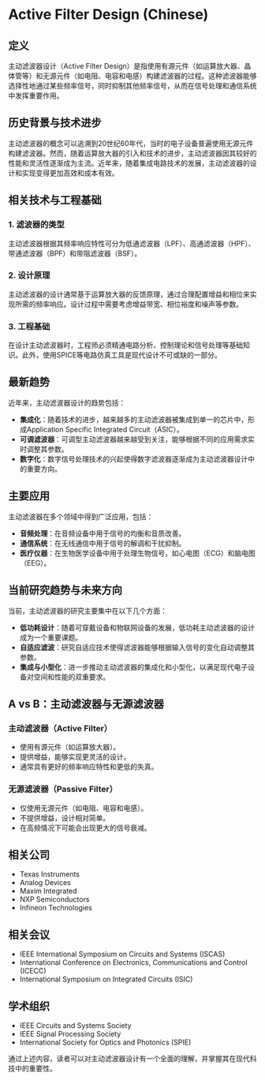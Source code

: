 # Active Filter Design (Chinese)

## 定义
主动滤波器设计（Active Filter Design）是指使用有源元件（如运算放大器、晶体管等）和无源元件（如电阻、电容和电感）构建滤波器的过程。这种滤波器能够选择性地通过某些频率信号，同时抑制其他频率信号，从而在信号处理和通信系统中发挥重要作用。

## 历史背景与技术进步
主动滤波器的概念可以追溯到20世纪60年代，当时的电子设备普遍使用无源元件构建滤波器。然而，随着运算放大器的引入和技术的进步，主动滤波器因其较好的性能和灵活性逐渐成为主流。近年来，随着集成电路技术的发展，主动滤波器的设计和实现变得更加高效和成本有效。

## 相关技术与工程基础
### 1. 滤波器的类型
主动滤波器根据其频率响应特性可分为低通滤波器（LPF）、高通滤波器（HPF）、带通滤波器（BPF）和带阻滤波器（BSF）。

### 2. 设计原理
主动滤波器的设计通常基于运算放大器的反馈原理，通过合理配置增益和相位来实现所需的频率响应。设计过程中需要考虑增益带宽、相位裕度和噪声等参数。

### 3. 工程基础
在设计主动滤波器时，工程师必须精通电路分析、控制理论和信号处理等基础知识。此外，使用SPICE等电路仿真工具是现代设计不可或缺的一部分。

## 最新趋势
近年来，主动滤波器设计的趋势包括：
- **集成化**：随着技术的进步，越来越多的主动滤波器被集成到单一的芯片中，形成Application Specific Integrated Circuit（ASIC）。
- **可调滤波器**：可调型主动滤波器越来越受到关注，能够根据不同的应用需求实时调整其参数。
- **数字化**：数字信号处理技术的兴起使得数字滤波器逐渐成为主动滤波器设计中的重要方向。

## 主要应用
主动滤波器在多个领域中得到广泛应用，包括：
- **音频处理**：在音频设备中用于信号的均衡和音质改善。
- **通信系统**：在无线通信中用于信号的解调和干扰抑制。
- **医疗仪器**：在生物医学设备中用于处理生物信号，如心电图（ECG）和脑电图（EEG）。

## 当前研究趋势与未来方向
当前，主动滤波器的研究主要集中在以下几个方面：
- **低功耗设计**：随着可穿戴设备和物联网设备的发展，低功耗主动滤波器的设计成为一个重要课题。
- **自适应滤波**：研究自适应技术使得滤波器能够根据输入信号的变化自动调整其参数。
- **集成与小型化**：进一步推动主动滤波器的集成化和小型化，以满足现代电子设备对空间和性能的双重要求。

## A vs B：主动滤波器与无源滤波器
### 主动滤波器（Active Filter）
- 使用有源元件（如运算放大器）。
- 提供增益，能够实现更灵活的设计。
- 通常具有更好的频率响应特性和更低的失真。

### 无源滤波器（Passive Filter）
- 仅使用无源元件（如电阻、电容和电感）。
- 不提供增益，设计相对简单。
- 在高频情况下可能会出现更大的信号衰减。

## 相关公司
- Texas Instruments
- Analog Devices
- Maxim Integrated
- NXP Semiconductors
- Infineon Technologies

## 相关会议
- IEEE International Symposium on Circuits and Systems (ISCAS)
- International Conference on Electronics, Communications and Control (ICECC)
- International Symposium on Integrated Circuits (ISIC)

## 学术组织
- IEEE Circuits and Systems Society
- IEEE Signal Processing Society
- International Society for Optics and Photonics (SPIE)

通过上述内容，读者可以对主动滤波器设计有一个全面的理解，并掌握其在现代科技中的重要性。
